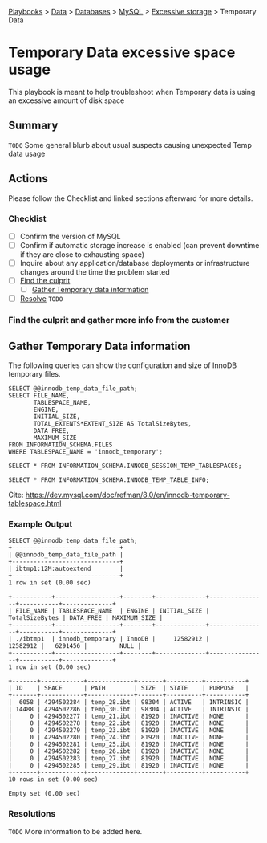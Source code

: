 [Playbooks](../../../../../README.md) > [Data](../../../../README.md) > 
[Databases](../../../README.md) > [MySQL](../../../README.md) > 
[Excessive storage](../../../general/common-problems/pb_storage_excessive.md) >
Temporary Data

# Temporary Data excessive space usage

This playbook is meant to help troubleshoot when Temporary data is using an excessive amount of disk space

## Summary

`TODO` Some general blurb about usual suspects causing unexpected Temp data usage     

## Actions
Please follow the Checklist and linked sections afterward for more details.   

### Checklist
- [ ] Confirm the version of MySQL
- [ ] Confirm if automatic storage increase is enabled (can prevent downtime if they are close to exhausting space)
- [ ] Inquire about any application/database deployments or infrastructure changes around the time the problem started
- [ ] [Find the culprit](#find-the-culprit-and-gather-more-info-from-the-customer)
  - [ ] [Gather Temporary data information](#gather-temporary-data-information)
- [ ] [Resolve](#resolutions) `TODO`

### Find the culprit and gather more info from the customer

## Gather Temporary Data information

The following queries can show the configuration and size of InnoDB temporary files.

```
SELECT @@innodb_temp_data_file_path;
SELECT FILE_NAME,
       TABLESPACE_NAME,
       ENGINE,
       INITIAL_SIZE,
       TOTAL_EXTENTS*EXTENT_SIZE AS TotalSizeBytes,
       DATA_FREE,
       MAXIMUM_SIZE
FROM INFORMATION_SCHEMA.FILES
WHERE TABLESPACE_NAME = 'innodb_temporary';

SELECT * FROM INFORMATION_SCHEMA.INNODB_SESSION_TEMP_TABLESPACES;

SELECT * FROM INFORMATION_SCHEMA.INNODB_TEMP_TABLE_INFO;
```
Cite: https://dev.mysql.com/doc/refman/8.0/en/innodb-temporary-tablespace.html

### Example Output
```
SELECT @@innodb_temp_data_file_path;
+------------------------------+
| @@innodb_temp_data_file_path |
+------------------------------+
| ibtmp1:12M:autoextend        |
+------------------------------+
1 row in set (0.00 sec)

+-----------+------------------+--------+--------------+----------------+-----------+--------------+
| FILE_NAME | TABLESPACE_NAME  | ENGINE | INITIAL_SIZE | TotalSizeBytes | DATA_FREE | MAXIMUM_SIZE |
+-----------+------------------+--------+--------------+----------------+-----------+--------------+
| ./ibtmp1  | innodb_temporary | InnoDB |     12582912 |       12582912 |   6291456 |         NULL |
+-----------+------------------+--------+--------------+----------------+-----------+--------------+
1 row in set (0.00 sec)

+-------+------------+-------------+-------+----------+-----------+
| ID    | SPACE      | PATH        | SIZE  | STATE    | PURPOSE   |
+-------+------------+-------------+-------+----------+-----------+
|  6058 | 4294502284 | temp_28.ibt | 98304 | ACTIVE   | INTRINSIC |
| 14488 | 4294502286 | temp_30.ibt | 98304 | ACTIVE   | INTRINSIC |
|     0 | 4294502277 | temp_21.ibt | 81920 | INACTIVE | NONE      |
|     0 | 4294502278 | temp_22.ibt | 81920 | INACTIVE | NONE      |
|     0 | 4294502279 | temp_23.ibt | 81920 | INACTIVE | NONE      |
|     0 | 4294502280 | temp_24.ibt | 81920 | INACTIVE | NONE      |
|     0 | 4294502281 | temp_25.ibt | 81920 | INACTIVE | NONE      |
|     0 | 4294502282 | temp_26.ibt | 81920 | INACTIVE | NONE      |
|     0 | 4294502283 | temp_27.ibt | 81920 | INACTIVE | NONE      |
|     0 | 4294502285 | temp_29.ibt | 81920 | INACTIVE | NONE      |
+-------+------------+-------------+-------+----------+-----------+
10 rows in set (0.00 sec)

Empty set (0.00 sec)
```

### Resolutions

`TODO` More information to be added here. 